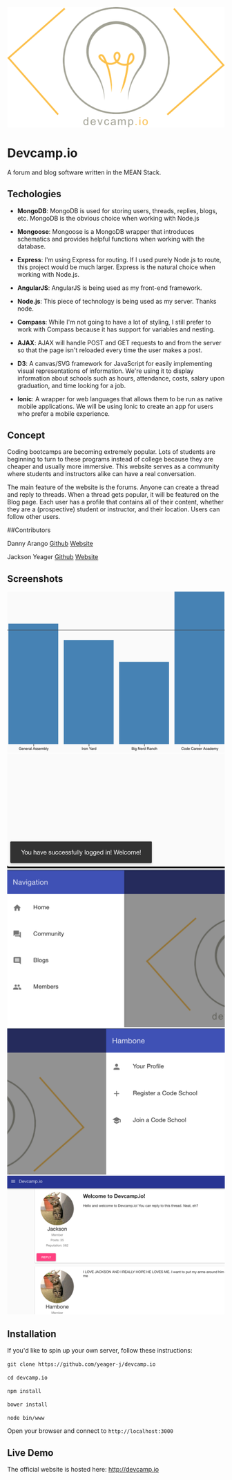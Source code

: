 ![Logo](public/images/logo_1.png "Devcamp.io Logo")

# Devcamp.io
A forum and blog software written in the MEAN Stack.

## Techologies
- **MongoDB**: MongoDB is used for storing users, threads, replies, blogs, etc. MongoDB is the obvious choice when working with Node.js

- **Mongoose**: Mongoose is a MongoDB wrapper that introduces schematics and provides helpful functions when working with the database.

- **Express**: I'm using Express for routing. If I used purely Node.js to route, this project would be much larger. Express is the natural choice when working with Node.js.

- **AngularJS**: AngularJS is being used as my front-end framework. 

- **Node.js**: This piece of technology is being used as my server. Thanks node.

- **Compass**: While I'm not going to have a lot of styling, I still prefer to work with Compass because it has support for variables and nesting.

- **AJAX**: AJAX will handle POST and GET requests to and from the server so that the page isn't reloaded every time the user makes a post.

- **D3**: A canvas/SVG framework for JavaScript for easily implementing visual representations of information. We're using it to display information about schools such as hours, attendance, costs, salary upon graduation, and time looking for a job.

- **Ionic**: A wrapper for web languages that allows them to be run as native mobile applications. We will be using Ionic to create an app for users who prefer a mobile experience.


## Concept
Coding bootcamps are becoming extremely popular. Lots of students are beginning to turn to these programs instead of college because they are cheaper and usually more immersive. This website serves as a community where students and instructors alike can have a real conversation.

The main feature of the website is the forums. Anyone can create a thread and reply to threads. When a thread gets popular, it will be featured on the Blog page. Each user has a profile that contains all of their content, whether they are a (prospective) student or instructor, and their location. Users can follow other users. 

##Contributors

Danny Arango [Github](http://www.github.com/thenew000) [Website](http://www.dannyarango.com)

Jackson Yeager [Github](http://www.github.com/volitiondevelopment) [Website](https://www.volition-dev.com)

## Screenshots

![Graph!](/public/images/screenshots/graph.png "It's A Graph!!")
![Toast!](/public/images/screenshots/toast.png "It's Toast!!")
![Left Navigation](/public/images/screenshots/leftnav.png "Left Navigation!!")
![Right Navigation](/public/images/screenshots/rightnav.png "Right Navigation!!")
![A thread and reply](/public/images/screenshots/thread.png "A thread and reply!!")


## Installation
If you'd like to spin up your own server, follow these instructions:

`git clone https://github.com/yeager-j/devcamp.io`

`cd devcamp.io`

`npm install`

`bower install`

`node bin/www`

Open your browser and connect to `http://localhost:3000`

## Live Demo

The official website is hosted here: http://devcamp.io
